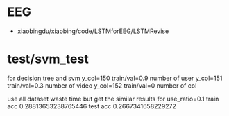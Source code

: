 # EEG
- xiaobingdu/xiaobing/code/LSTMforEEG/LSTMRevise

# test/svm_test
for decision tree and svm
y_col=150 train/val=0.9 number of user
y_col=151 train/val=0.3 number of video
y_col=152 train/val=0 number of col

use all dataset waste time but get the similar results for use_ratio=0.1
train acc 0.28813653238765446
test acc 0.2667341658229272